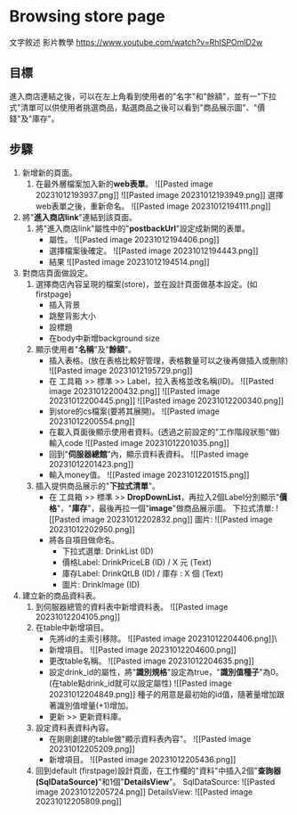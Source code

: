 # Browsing store page
文字敘述 
影片教學 https://www.youtube.com/watch?v=RhISPOmlD2w

## 目標
進入商店連結之後，可以在左上角看到使用者的"名字"和"餘額"，並有一"下拉式"清單可以供使用者挑選商品，點選商品之後可以看到"商品展示圖"、"價錢"及"庫存"。

## 步驟
1. 新增新的頁面。
	1. 在最外層檔案加入新的**web表單**。
		![[Pasted image 20231012193937.png]]
		![[Pasted image 20231012193949.png]]
		選擇web表單之後，重新命名。
		![[Pasted image 20231012194111.png]]
2. 將"**進入商店link**"連結到該頁面。
	1. 將"進入商店link"屬性中的"**postbackUrl**"設定成新開的表單。
		* 屬性。
			![[Pasted image 20231012194406.png]]
		* 選擇檔案後確定。
			![[Pasted image 20231012194443.png]]
		* 結果
			![[Pasted image 20231012194514.png]]
3. 對商店頁面做設定。
	1. 選擇商店內容呈現的檔案(store)，並在設計頁面做基本設定。(如firstpage)
		* 插入背景
		* 跳整背影大小
		* 設標題
		* 在body中新增background size
	2. 顯示使用者"**名稱**"及"**餘額**"。
		* 插入表格。(放在表格比較好管理，表格數量可以之後再做插入或刪除)
			![[Pasted image 20231012195729.png]]
		* 在 工具箱 >> 標準 >> Label，拉入表格並改名稱(ID)。
			![[Pasted image 20231012200432.png]]
			![[Pasted image 20231012200445.png]]
			![[Pasted image 20231012200340.png]]
		* 到store的cs檔案(要將其展開)。
			![[Pasted image 20231012200554.png]]
		* 在載入頁面後顯示使用者資料。(透過之前設定的"工作階段狀態"做)
			輸入code
			![[Pasted image 20231012201035.png]]
		* 回到"**伺服器總館**"內，顯示資料表資料。
			![[Pasted image 20231012201423.png]]
		* 輸入money值。
			![[Pasted image 20231012201515.png]]
	3. 插入提供商品展示的"**下拉式清單**"。
		* 在 工具箱 >> 標準 >> **DropDownList**，再拉入2個Label分別顯示"**價格**"，"**庫存**"，最後再拉一個"**image**"做商品展示圖。
			下拉式清單:
			![[Pasted image 20231012202832.png]]
			圖片:
			![[Pasted image 20231012202950.png]]
		* 將各自項目做命名。
			* 下拉式選單: DrinkList (ID)
			* 價格Label: DrinkPriceLB (ID) / X 元 (Text)
			* 庫存Label: DrinkQtLB (ID) / 庫存 : X 個 (Text)
			* 圖片: DrinkImage (ID)
4. 建立新的商品資料表。
	1. 到伺服器總管的資料表中新增資料表。
		![[Pasted image 20231012204105.png]]
	2. 在table中新增項目。
		* 先將id的主索引移除。
			![[Pasted image 20231012204406.png]]\
		* 新增項目。
			![[Pasted image 20231012204600.png]]
		* 更改table名稱。
			![[Pasted image 20231012204635.png]]
		* 設定drink_id的屬性，將"**識別規格**"設定為true，"**識別值種子**"為0。(在table點drink_id就可以設定屬性)
			![[Pasted image 20231012204849.png]]
			種子的用意是最初始的id值，隨著量增加跟著識別值增量(+1)增加。
		* 更新 >> 更新資料庫。
	3. 設定資料表資料內容。
		* 在剛剛創建的table做"顯示資料表內容"。
			![[Pasted image 20231012205209.png]]
		* 新增項目。
			![[Pasted image 20231012205436.png]]
	4. 回到default (firstpage)設計頁面，在工作欄的"資料"中插入2個"**查詢器(SqlDataSource)**"和1個"**DetailsView**"。
		SqlDataSource:
		![[Pasted image 20231012205724.png]]
		DetailsView:
		![[Pasted image 20231012205809.png]]
		